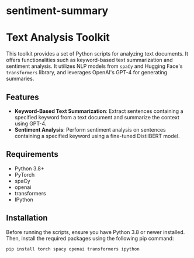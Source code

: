 # sentiment-summary
# Text Analysis Toolkit

This toolkit provides a set of Python scripts for analyzing text documents. It offers functionalities such as keyword-based text summarization and sentiment analysis. It utilizes NLP models from `spaCy` and Hugging Face's `transformers` library, and leverages OpenAI's GPT-4 for generating summaries.

## Features

- **Keyword-Based Text Summarization**: Extract sentences containing a specified keyword from a text document and summarize the context using GPT-4.
- **Sentiment Analysis**: Perform sentiment analysis on sentences containing a specified keyword using a fine-tuned DistilBERT model.

## Requirements

- Python 3.8+
- PyTorch
- spaCy
- openai
- transformers
- IPython

## Installation

Before running the scripts, ensure you have Python 3.8 or newer installed. Then, install the required packages using the following pip command:

```bash
pip install torch spacy openai transformers ipython
